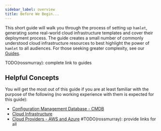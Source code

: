 ```yaml
---
sidebar_label: overview
title: Before We Begin...
---
```

This short guide will walk you through the process of setting up `hamlet`, generating some real-world cloud infrastructure templates and cover their deployment process. The guide creates a small number of commonly understood cloud infrastructure resources to best highlight the power of `hamlet` to all audiences. For those seeking greater complexity, see our [Guides](../guides/overview.md).

TODO(rossmurray): complete link to guides
## Helpful Concepts
You will get the most out of this guide if you are at least familiar with the purpose of the following (no working experience with them is expected for this guide):

- [Configuration Management Database - CMDB]()
- [Cloud Infrastructure]()
- [Cloud Providers - AWS and Azure]()
#TODO(rossmurray): provide links for all